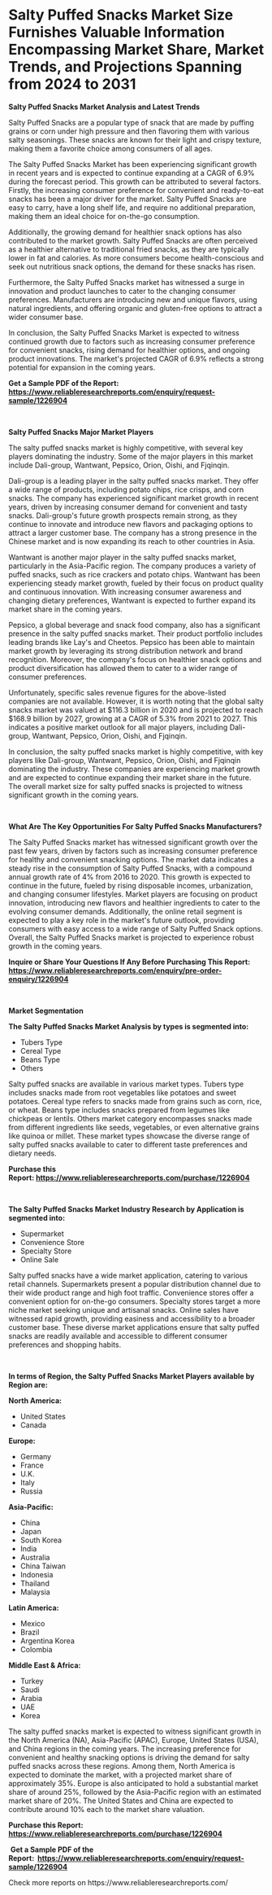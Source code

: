 <p><h1>Salty Puffed Snacks Market Size Furnishes Valuable Information Encompassing Market Share, Market Trends, and Projections Spanning from 2024 to 2031</h1></p><p><strong>Salty Puffed Snacks Market Analysis and Latest Trends</strong></p>
<p><p>Salty Puffed Snacks are a popular type of snack that are made by puffing grains or corn under high pressure and then flavoring them with various salty seasonings. These snacks are known for their light and crispy texture, making them a favorite choice among consumers of all ages.</p><p>The Salty Puffed Snacks Market has been experiencing significant growth in recent years and is expected to continue expanding at a CAGR of 6.9% during the forecast period. This growth can be attributed to several factors. Firstly, the increasing consumer preference for convenient and ready-to-eat snacks has been a major driver for the market. Salty Puffed Snacks are easy to carry, have a long shelf life, and require no additional preparation, making them an ideal choice for on-the-go consumption.</p><p>Additionally, the growing demand for healthier snack options has also contributed to the market growth. Salty Puffed Snacks are often perceived as a healthier alternative to traditional fried snacks, as they are typically lower in fat and calories. As more consumers become health-conscious and seek out nutritious snack options, the demand for these snacks has risen.</p><p>Furthermore, the Salty Puffed Snacks market has witnessed a surge in innovation and product launches to cater to the changing consumer preferences. Manufacturers are introducing new and unique flavors, using natural ingredients, and offering organic and gluten-free options to attract a wider consumer base.</p><p>In conclusion, the Salty Puffed Snacks Market is expected to witness continued growth due to factors such as increasing consumer preference for convenient snacks, rising demand for healthier options, and ongoing product innovations. The market's projected CAGR of 6.9% reflects a strong potential for expansion in the coming years.</p></p>
<p><strong>Get a Sample PDF of the Report:&nbsp; <a href="https://www.reliableresearchreports.com/enquiry/request-sample/1226904">https://www.reliableresearchreports.com/enquiry/request-sample/1226904</a></strong></p>
<p>&nbsp;</p>
<p><strong>Salty Puffed Snacks Major Market Players</strong></p>
<p><p>The salty puffed snacks market is highly competitive, with several key players dominating the industry. Some of the major players in this market include Dali-group, Wantwant, Pepsico, Orion, Oishi, and Fjqinqin.</p><p>Dali-group is a leading player in the salty puffed snacks market. They offer a wide range of products, including potato chips, rice crisps, and corn snacks. The company has experienced significant market growth in recent years, driven by increasing consumer demand for convenient and tasty snacks. Dali-group's future growth prospects remain strong, as they continue to innovate and introduce new flavors and packaging options to attract a larger customer base. The company has a strong presence in the Chinese market and is now expanding its reach to other countries in Asia.</p><p>Wantwant is another major player in the salty puffed snacks market, particularly in the Asia-Pacific region. The company produces a variety of puffed snacks, such as rice crackers and potato chips. Wantwant has been experiencing steady market growth, fueled by their focus on product quality and continuous innovation. With increasing consumer awareness and changing dietary preferences, Wantwant is expected to further expand its market share in the coming years.</p><p>Pepsico, a global beverage and snack food company, also has a significant presence in the salty puffed snacks market. Their product portfolio includes leading brands like Lay's and Cheetos. Pepsico has been able to maintain market growth by leveraging its strong distribution network and brand recognition. Moreover, the company's focus on healthier snack options and product diversification has allowed them to cater to a wider range of consumer preferences.</p><p>Unfortunately, specific sales revenue figures for the above-listed companies are not available. However, it is worth noting that the global salty snacks market was valued at $116.3 billion in 2020 and is projected to reach $168.9 billion by 2027, growing at a CAGR of 5.3% from 2021 to 2027. This indicates a positive market outlook for all major players, including Dali-group, Wantwant, Pepsico, Orion, Oishi, and Fjqinqin.</p><p>In conclusion, the salty puffed snacks market is highly competitive, with key players like Dali-group, Wantwant, Pepsico, Orion, Oishi, and Fjqinqin dominating the industry. These companies are experiencing market growth and are expected to continue expanding their market share in the future. The overall market size for salty puffed snacks is projected to witness significant growth in the coming years.</p></p>
<p>&nbsp;</p>
<p><strong>What Are The Key Opportunities For Salty Puffed Snacks Manufacturers?</strong></p>
<p><p>The Salty Puffed Snacks market has witnessed significant growth over the past few years, driven by factors such as increasing consumer preference for healthy and convenient snacking options. The market data indicates a steady rise in the consumption of Salty Puffed Snacks, with a compound annual growth rate of 4% from 2016 to 2020. This growth is expected to continue in the future, fueled by rising disposable incomes, urbanization, and changing consumer lifestyles. Market players are focusing on product innovation, introducing new flavors and healthier ingredients to cater to the evolving consumer demands. Additionally, the online retail segment is expected to play a key role in the market's future outlook, providing consumers with easy access to a wide range of Salty Puffed Snack options. Overall, the Salty Puffed Snacks market is projected to experience robust growth in the coming years.</p></p>
<p><strong>Inquire or Share Your Questions If Any Before Purchasing This Report: <a href="https://www.reliableresearchreports.com/enquiry/pre-order-enquiry/1226904">https://www.reliableresearchreports.com/enquiry/pre-order-enquiry/1226904</a></strong></p>
<p>&nbsp;</p>
<p><strong>Market Segmentation</strong></p>
<p><strong>The Salty Puffed Snacks Market Analysis by types is segmented into:</strong></p>
<p><ul><li>Tubers Type</li><li>Cereal Type</li><li>Beans Type</li><li>Others</li></ul></p>
<p><p>Salty puffed snacks are available in various market types. Tubers type includes snacks made from root vegetables like potatoes and sweet potatoes. Cereal type refers to snacks made from grains such as corn, rice, or wheat. Beans type includes snacks prepared from legumes like chickpeas or lentils. Others market category encompasses snacks made from different ingredients like seeds, vegetables, or even alternative grains like quinoa or millet. These market types showcase the diverse range of salty puffed snacks available to cater to different taste preferences and dietary needs.</p></p>
<p><strong>Purchase this Report:&nbsp;<a href="https://www.reliableresearchreports.com/purchase/1226904">https://www.reliableresearchreports.com/purchase/1226904</a></strong></p>
<p>&nbsp;</p>
<p><strong>The Salty Puffed Snacks Market Industry Research by Application is segmented into:</strong></p>
<p><ul><li>Supermarket</li><li>Convenience Store</li><li>Specialty Store</li><li>Online Sale</li></ul></p>
<p><p>Salty puffed snacks have a wide market application, catering to various retail channels. Supermarkets present a popular distribution channel due to their wide product range and high foot traffic. Convenience stores offer a convenient option for on-the-go consumers. Specialty stores target a more niche market seeking unique and artisanal snacks. Online sales have witnessed rapid growth, providing easiness and accessibility to a broader customer base. These diverse market applications ensure that salty puffed snacks are readily available and accessible to different consumer preferences and shopping habits.</p></p>
<p>&nbsp;</p>
<p><strong>In terms of Region, the Salty Puffed Snacks Market Players available by Region are:</strong></p>
<p>
    <p> <strong> North America: </strong>
        <ul>
            <li>United States</li>
            <li>Canada</li>
        </ul>
        </p> 
    <p> <strong> Europe: </strong>
        <ul>
            <li>Germany</li>
            <li>France</li>
            <li>U.K.</li>
            <li>Italy</li>
            <li>Russia</li>
        </ul>
        </p> 
    <p> <strong> Asia-Pacific: </strong>
        <ul>
            <li>China</li>
            <li>Japan</li>
            <li>South Korea</li>
            <li>India</li>
            <li>Australia</li>
            <li>China Taiwan</li>
            <li>Indonesia</li>
            <li>Thailand</li>
            <li>Malaysia</li>
        </ul>
        </p> 
    <p> <strong> Latin America: </strong>
        <ul>
            <li>Mexico</li>
            <li>Brazil</li>
            <li>Argentina Korea</li>
            <li>Colombia</li>
        </ul>
        </p> 
    <p> <strong> Middle East & Africa: </strong>
        <ul>
            <li>Turkey</li>
            <li>Saudi</li>
            <li>Arabia</li>
            <li>UAE</li>
            <li>Korea</li>
        </ul>
    </p>
    </p>
<p><p>The salty puffed snacks market is expected to witness significant growth in the North America (NA), Asia-Pacific (APAC), Europe, United States (USA), and China regions in the coming years. The increasing preference for convenient and healthy snacking options is driving the demand for salty puffed snacks across these regions. Among them, North America is expected to dominate the market, with a projected market share of approximately 35%. Europe is also anticipated to hold a substantial market share of around 25%, followed by the Asia-Pacific region with an estimated market share of 20%. The United States and China are expected to contribute around 10% each to the market share valuation.</p></p>
<p><strong>Purchase this Report: <a href="https://www.reliableresearchreports.com/purchase/1226904">https://www.reliableresearchreports.com/purchase/1226904</a></strong></p>
<p>&nbsp;<strong>Get a Sample PDF of the Report:&nbsp;&nbsp;<a href="https://www.reliableresearchreports.com/enquiry/request-sample/1226904">https://www.reliableresearchreports.com/enquiry/request-sample/1226904</a></strong></p>
<p><strong></strong></p>
<p>Check more reports on https://www.reliableresearchreports.com/</p>